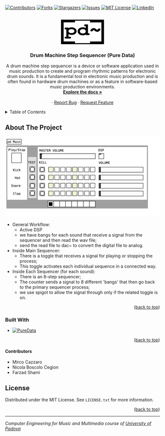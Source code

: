 <!-- Improved compatibility of back to top link: See: https://github.com/othneildrew/Best-README-Template/pull/73 -->
<a name="readme-top"></a>

[![Contributors][contributors-shield]][contributors-url]
[![Forks][forks-shield]][forks-url]
[![Stargazers][stars-shield]][stars-url]
[![Issues][issues-shield]][issues-url]
[![MIT License][license-shield]][license-url]
[![LinkedIn][linkedin-shield]][linkedin-url]

<!-- PROJECT LOGO -->
<br />
<div align="center">
  <a href="https://github.com/farzad-845/UNIPD_CEMM_DRUM-Machine">
    <img src="images/pure-data.png" alt="Logo" width="140" height="80">
  </a>

<h3 align="center">Drum Machine Step Sequencer (Pure Data)</h3>

  <p align="center">
    A drum machine step sequencer is a device or software application used in music production to create and program rhythmic patterns for electronic drum sounds. It is a fundamental tool in electronic music production and is often found in hardware drum machines or as a feature in software-based music production environments.
    <br />
    <a href="https://github.com/farzad-845/UNIPD_CEMM_DRUM-Machine"><strong>Explore the docs »</strong></a>
    <br />
    <br />    ·
    <a href="https://github.com/farzad-845/UNIPD_CEMM_DRUM-Machine/issues">Report Bug</a>
    ·
    <a href="https://github.com/farzad-845/UNIPD_CEMM_DRUM-Machine/issues">Request Feature</a>
  </p>
</div>



<!-- TABLE OF CONTENTS -->
<details>
  <summary>Table of Contents</summary>
  <ol>
    <li>
      <a href="#about-the-project">About The Project</a>
      <ul>
        <li><a href="#built-with">Built With</a></li>
      </ul>
    </li>
    <li><a href="#license">License</a></li>
  </ol>
</details>



<!-- ABOUT THE PROJECT -->
## About The Project
![Drum Machine Step Sequencer (Pure Data)][product-screenshot]
- General Workflow:
  - Active DSP
  - we have bangs for each sound that receive a signal from the sequencer and then read the wav file;
  - send the read file to dac~ to convert the digital file to analog.
- Inside Main Sequencer:
  - There is a toggle that receives a signal for playing or stopping the process;
  - This toggle activates each individual sequence in a connected way.
- Inside Each Sequencer (for each sound):
  - There is an 8-step sequencer;
  - The counter sends a signal to 8 different 'bangs' that then go back to the primary sequencer process;
  - we use spigot to allow the signal through only if the related toggle is on.
<p align="right">(<a href="#readme-top">back to top</a>)</p>



### Built With

* [![PureData][PureData.pd]][PureData-url]

<p align="right">(<a href="#readme-top">back to top</a>)</p>

#### Contributors
- Mirco Cazzaro
- Nicola Boscolo Cegion
- Farzad Shami

<!-- LICENSE -->
## License

Distributed under the MIT License. See `LICENSE.txt` for more information.

<p align="right">(<a href="#readme-top">back to top</a>)</p>

<!-- MARKDOWN LINKS & IMAGES -->
<!-- https://www.markdownguide.org/basic-syntax/#reference-style-links -->
[contributors-shield]: https://img.shields.io/github/contributors/farzad-845/UNIPD_CEMM_DRUM-Machine.svg?style=for-the-badge
[contributors-url]: https://github.com/farzad-845/UNIPD_CEMM_DRUM-Machine/graphs/contributors
[forks-shield]: https://img.shields.io/github/forks/farzad-845/UNIPD_CEMM_DRUM-Machine.svg?style=for-the-badge
[forks-url]: https://github.com/farzad-845/UNIPD_CEMM_DRUM-Machine/network/members
[stars-shield]: https://img.shields.io/github/stars/farzad-845/UNIPD_CEMM_DRUM-Machine.svg?style=for-the-badge
[stars-url]: https://github.com/farzad-845/UNIPD_CEMM_DRUM-Machine/stargazers
[issues-shield]: https://img.shields.io/github/issues/farzad-845/UNIPD_CEMM_DRUM-Machine.svg?style=for-the-badge
[issues-url]: https://github.com/farzad-845/UNIPD_CEMM_DRUM-Machine/issues
[license-shield]: https://img.shields.io/github/license/farzad-845/UNIPD_CEMM_DRUM-Machine.svg?style=for-the-badge
[license-url]: https://github.com/farzad-845/UNIPD_CEMM_DRUM-Machine/blob/master/LICENSE.txt
[linkedin-shield]: https://img.shields.io/badge/-LinkedIn-black.svg?style=for-the-badge&logo=linkedin&colorB=555
[linkedin-url]: https://linkedin.com/in/farzad-shami
[product-screenshot]: images/screenshot.png
[PureData.pd]: https://img.shields.io/badge/puredata-000000?style=for-the-badge&logo=puredata&logoColor=white
[PureData-url]: https://puredata.info/



---

<p><em>Computer Engineering for Music and Multimedia course of <a href="http://www.unipd.it">University of Padova</a></em>
